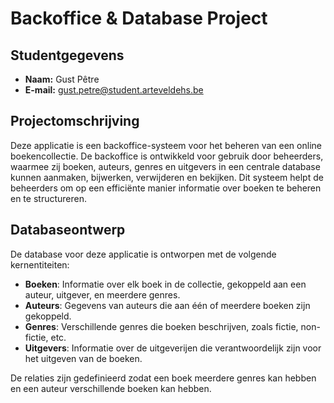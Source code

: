# Backoffice & Database Project

## Studentgegevens

- **Naam:** Gust Pêtre
- **E-mail:** gust.petre@student.arteveldehs.be

## Projectomschrijving

Deze applicatie is een backoffice-systeem voor het beheren van een online boekencollectie. De backoffice is ontwikkeld voor gebruik door beheerders, waarmee zij boeken, auteurs, genres en uitgevers in een centrale database kunnen aanmaken, bijwerken, verwijderen en bekijken. Dit systeem helpt de beheerders om op een efficiënte manier informatie over boeken te beheren en te structureren.

## Databaseontwerp

De database voor deze applicatie is ontworpen met de volgende kernentiteiten:

- **Boeken**: Informatie over elk boek in de collectie, gekoppeld aan een auteur, uitgever, en meerdere genres.
- **Auteurs**: Gegevens van auteurs die aan één of meerdere boeken zijn gekoppeld.
- **Genres**: Verschillende genres die boeken beschrijven, zoals fictie, non-fictie, etc.
- **Uitgevers**: Informatie over de uitgeverijen die verantwoordelijk zijn voor het uitgeven van de boeken.

De relaties zijn gedefinieerd zodat een boek meerdere genres kan hebben en een auteur verschillende boeken kan hebben.
